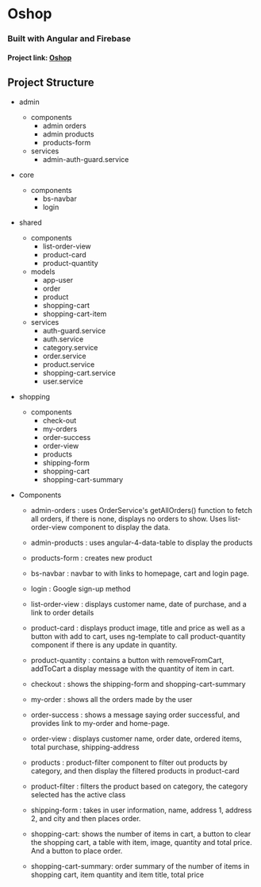 # Oshop

### Built with Angular and Firebase

#### Project link: [Oshop](https://oshop-7ad57.firebaseapp.com/)

## Project Structure

- admin
    - components
        - admin orders
        - admin products
        - products-form
    - services
        - admin-auth-guard.service
- core
    - components
        - bs-navbar
        - login
- shared
    - components
        - list-order-view
        - product-card
        - product-quantity
    - models
        - app-user
        - order
        - product
        - shopping-cart
        - shopping-cart-item
    - services
        - auth-guard.service
        - auth.service
        - category.service
        - order.service
        - product.service
        - shopping-cart.service
        - user.service
- shopping
    - components
        - check-out
        - my-orders
        - order-success
        - order-view
        - products
        - shipping-form
        - shopping-cart
        - shopping-cart-summary


- Components
    - admin-orders : uses OrderService's getAllOrders() function to fetch all orders, if there is none, displays no orders to show. Uses list-order-view component to display the data.

    - admin-products : uses angular-4-data-table to display the products 
    - products-form : creates new product
    - bs-navbar : navbar to with links to homepage, cart and login page.
    - login : Google sign-up method
    - list-order-view : displays customer name, date of purchase, and a link to order details
    - product-card : displays product image, title and price as well as a button with add to cart, uses ng-template to call product-quantity component if there is any update in quantity. 
    - product-quantity : contains a button with removeFromCart, addToCart a display message with the quantity of item in cart.
    - checkout : shows the shipping-form and shopping-cart-summary
    - my-order : shows all the orders made by the user
    - order-success : shows a message saying order successful, and provides link to my-order and home-page.
    - order-view : displays customer name, order date, ordered items, total purchase, shipping-address
    - products : product-filter component to filter out products by category, and then display the filtered products in product-card
    - product-filter : filters the product based on category, the category selected has the active class
    - shipping-form : takes in user information, name, address 1, address 2, and city and then places order.
    - shopping-cart: shows the number of items in cart, a button to clear the shopping cart, a table with item, image, quantity and total price. And a button to place order.
    - shopping-cart-summary: order summary of the number of items in shopping cart, item quantity and item title, total price

